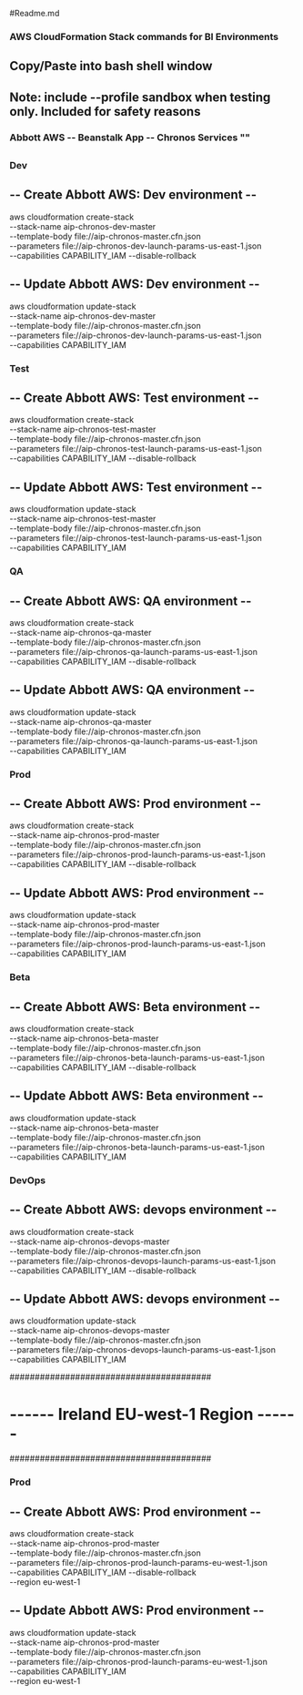 #Readme.md

### AWS CloudFormation Stack commands for BI Environments
## Copy/Paste into bash shell window
## Note: include --profile sandbox when testing only. Included for safety reasons



### Abbott AWS -- Beanstalk App -- Chronos Services ""
##
##
### Dev
## -- Create Abbott AWS: Dev environment --
aws cloudformation create-stack \
--stack-name aip-chronos-dev-master \
--template-body file://aip-chronos-master.cfn.json \
--parameters file://aip-chronos-dev-launch-params-us-east-1.json \
--capabilities CAPABILITY_IAM --disable-rollback 

## -- Update Abbott AWS: Dev environment --
aws cloudformation update-stack \
--stack-name aip-chronos-dev-master \
--template-body file://aip-chronos-master.cfn.json \
--parameters file://aip-chronos-dev-launch-params-us-east-1.json \
--capabilities CAPABILITY_IAM

### Test
## -- Create Abbott AWS: Test environment --
aws cloudformation create-stack \
--stack-name aip-chronos-test-master \
--template-body file://aip-chronos-master.cfn.json \
--parameters file://aip-chronos-test-launch-params-us-east-1.json \
--capabilities CAPABILITY_IAM --disable-rollback 

## -- Update Abbott AWS: Test environment --
aws cloudformation update-stack \
--stack-name aip-chronos-test-master \
--template-body file://aip-chronos-master.cfn.json \
--parameters file://aip-chronos-test-launch-params-us-east-1.json \
--capabilities CAPABILITY_IAM

### QA
## -- Create Abbott AWS: QA environment --
aws cloudformation create-stack \
--stack-name aip-chronos-qa-master \
--template-body file://aip-chronos-master.cfn.json \
--parameters file://aip-chronos-qa-launch-params-us-east-1.json \
--capabilities CAPABILITY_IAM --disable-rollback 

## -- Update Abbott AWS: QA environment --
aws cloudformation update-stack \
--stack-name aip-chronos-qa-master \
--template-body file://aip-chronos-master.cfn.json \
--parameters file://aip-chronos-qa-launch-params-us-east-1.json \
--capabilities CAPABILITY_IAM


### Prod
## -- Create Abbott AWS: Prod environment --
aws cloudformation create-stack \
--stack-name aip-chronos-prod-master \
--template-body file://aip-chronos-master.cfn.json \
--parameters file://aip-chronos-prod-launch-params-us-east-1.json \
--capabilities CAPABILITY_IAM --disable-rollback 

## -- Update Abbott AWS: Prod environment --
aws cloudformation update-stack \
--stack-name aip-chronos-prod-master \
--template-body file://aip-chronos-master.cfn.json \
--parameters file://aip-chronos-prod-launch-params-us-east-1.json \
--capabilities CAPABILITY_IAM


### Beta
## -- Create Abbott AWS: Beta environment --
aws cloudformation create-stack \
--stack-name aip-chronos-beta-master \
--template-body file://aip-chronos-master.cfn.json \
--parameters file://aip-chronos-beta-launch-params-us-east-1.json \
--capabilities CAPABILITY_IAM --disable-rollback 

## -- Update Abbott AWS: Beta environment --
aws cloudformation update-stack \
--stack-name aip-chronos-beta-master \
--template-body file://aip-chronos-master.cfn.json \
--parameters file://aip-chronos-beta-launch-params-us-east-1.json \
--capabilities CAPABILITY_IAM


### DevOps
## -- Create Abbott AWS: devops environment --
aws cloudformation create-stack \
--stack-name aip-chronos-devops-master \
--template-body file://aip-chronos-master.cfn.json \
--parameters file://aip-chronos-devops-launch-params-us-east-1.json \
--capabilities CAPABILITY_IAM --disable-rollback 

## -- Update Abbott AWS: devops environment --
aws cloudformation update-stack \
--stack-name aip-chronos-devops-master \
--template-body file://aip-chronos-master.cfn.json \
--parameters file://aip-chronos-devops-launch-params-us-east-1.json \
--capabilities CAPABILITY_IAM





########################################
# ------ Ireland EU-west-1 Region ------
########################################


### Prod
## -- Create Abbott AWS: Prod environment --
aws cloudformation create-stack \
--stack-name aip-chronos-prod-master \
--template-body file://aip-chronos-master.cfn.json \
--parameters file://aip-chronos-prod-launch-params-eu-west-1.json \
--capabilities CAPABILITY_IAM --disable-rollback \
--region eu-west-1

## -- Update Abbott AWS: Prod environment --
aws cloudformation update-stack \
--stack-name aip-chronos-prod-master \
--template-body file://aip-chronos-master.cfn.json \
--parameters file://aip-chronos-prod-launch-params-eu-west-1.json \
--capabilities CAPABILITY_IAM \
--region eu-west-1
